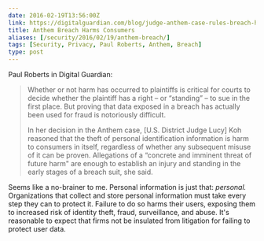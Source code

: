 ```yaml
--- 
date: 2016-02-19T13:56:00Z
link: https://digitalguardian.com/blog/judge-anthem-case-rules-breach-harmed-patients
title: Anthem Breach Harms Consumers
aliases: [/security/2016/02/19/anthem-breach/]
tags: [Security, Privacy, Paul Roberts, Anthem, Breach]
type: post
---
```


Paul Roberts in Digital Guardian:

> Whether or not harm has occurred to plaintiffs is critical for courts to
> decide whether the plaintiff has a right – or “standing” – to sue in the
> first place. But proving that data exposed in a breach has actually been
> used for fraud is notoriously difficult.
> 
> In her decision in the Anthem case, [U.S. District Judge Lucy] Koh reasoned
> that the theft of personal identification information is harm to consumers
> in itself, regardless of whether any subsequent misuse of it can be proven.
> Allegations of a “concrete and imminent threat of future harm" are enough
> to establish an injury and standing in the early stages of a breach suit,
> she said.

Seems like a no-brainer to me. Personal information is just that: *personal.*
Organizations that collect and store personal information must take every
step they can to protect it. Failure to do so harms their users, exposing
them to increased risk of identity theft, fraud, surveillance, and abuse. It's
reasonable to expect that firms not be insulated from litigation for failing
to protect user data.
